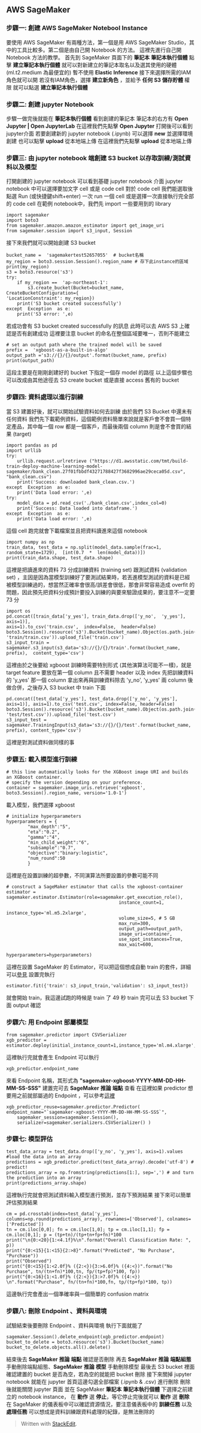 ﻿

## AWS SageMaker
### 步驟一: 創建 AWS SageMaker Notebool Instance
要使用 AWS SageMaker 有兩種方法，第一個是用 AWS SageMaker Studio，其中的工具比較多。第二個是由自己開 Notebook 的方法。
這裡先進行自己開 Notebook 方法的教學。
首先到 SageMaker 頁面下的 **筆記本**  **筆記本執行個體**
點擊 __建立筆記本執行個體__
就可以對新建立的筆記本取名以及選其使用的硬體 (ml.t2.medium 為最便宜的)
暫不使用 **Elastic Inference**
接下來選擇所需的IAM 角色就可以開
若沒有IAM角色，選擇 **建立新角色** ，並給予 **任何 S3 儲存貯體** 權限
就可以點選 __建立筆記本執行個體__ 
### 步驟二: 創建 jupyter Notebook 
步驟一做完後就能在 **筆記本執行個體** 看到創建的筆記本
筆記本的右方有 **Open Jupyter | Open JupyterLab** 在這裡我們先點擊  **Open Jupyter** 
打開後可以看到jupyter介面
若要創建新的 jupyter notebook (.ipynb) 可以選擇 **new** 並選擇環境創建
也可以點擊 **upload** 從本地端上傳
在這裡我們先點擊 **upload** 從本地端上傳
### 步驟三: 由 jupyter notebook 端創建 S3 bucket 以存取訓練/測試資料以及模型
打開創建的 jupyter notebook 
可以看到基礎 jupyter notebook 介面
jupyter notebook 中可以選擇要加文字 cell 或是 code cell
對於 code cell 我們能選取後點選 Run (或快捷鍵shift+enter) 一次 run 一個 cell 或是選擇一次直接執行完全部的 code cell
在範例 notebook中，我們先 import 一些要用到的 library
		
	import sagemaker 
	import boto3 
	from sagemaker.amazon.amazon_estimator import get_image_uri
	from sagemaker.session import s3_input, Session
接下來我們就可以開始創建 S3 bucket
		
	bucket_name =  'sagemakertest52657055'  # bucket名稱
	my_region = boto3.session.Session().region_name # 存下此instance的區域
	print(my_region)
	s3 = boto3.resource('s3')
	try:
		if my_region ==  'ap-northeast-1':
			s3.create_bucket(Bucket=bucket_name, CreateBucketConfiguration={
    'LocationConstraint': my_region})
		print('S3 bucket created successfully')
	except  Exception  as e:
		print('S3 error: ',e)
若成功會有 S3 bucket created successfully 的訊息
此時可以去 AWS S3 上確認是否有創建成功
這裡要注意 bucket 的命名在整個區域要唯一，否則不能建立

	# set an output path where the trained model will be saved
	prefix =  'xgboost-as-a-built-in-algo'
	output_path ='s3://{}/{}/output'.format(bucket_name, prefix)
	print(output_path)
這段主要是在剛剛創建好的 bucket 下指定一個存 model 的路徑
以上這個步驟也可以改成由其他途徑去 S3 create bucket 或是直接 access 舊有的 bucket
### 步驟四:  資料處理以進行訓練
當 S3 建置好後，就可以開始試驗資料如何去訓練
由於我們 S3 Bucket 中還未有任何資料
我們先下載範例資料，這個範例資料簡單來說就是客戶會不會買一個特定產品，其中每一個 row 都是一個客戶，而最後兩個 column 則是會不會買的結果 (target) 

	import pandas as pd
	import urllib
	try:
		urllib.request.urlretrieve ("https://d1.awsstatic.com/tmt/build-train-deploy-machine-learning-model-sagemaker/bank_clean.27f01fbbdf43271788427f3682996ae29ceca05d.csv",  "bank_clean.csv")
		print('Success: downloaded bank_clean.csv.')
	except  Exception  as e:
		print('Data load error: ',e)
	try:
		model_data = pd.read_csv('./bank_clean.csv',index_col=0)
		print('Success: Data loaded into dataframe.')
	except  Exception  as e:
		print('Data load error: ',e)
這個 cell 跑完就會下載檔案並且把資料讀進來這個 notebook 


	import numpy as np
	train_data, test_data = np.split(model_data.sample(frac=1,  random_state=1729),  [int(0.7  *  len(model_data))])
	print(train_data.shape, test_data.shape)
這裡是把讀進來的資料 73 分成訓練資料 (training set) 跟測試資料 (validation set) ，主因是因為當模型訓練好了要測試結果時，若丟進模型測試的資料是已經被模型訓練過的，想當然正確率會很高/誤差會很低，那會非常容易造成 overfit 的問題，因此預先把資料分成預計要投入訓練的與要來驗證成果的，要注意不一定要 73 分
		
	import os
	pd.concat([train_data['y_yes'], train_data.drop(['y_no',  'y_yes'],
	axis=1)],
	axis=1).to_csv('train.csv',  index=False,  header=False)
	boto3.Session().resource('s3').Bucket(bucket_name).Object(os.path.join(prefix,  'train/train.csv')).upload_file('train.csv')
	s3_input_train = sagemaker.s3_input(s3_data='s3://{}/{}/train'.format(bucket_name, prefix),  content_type='csv')
這裡由於之後要給 xgboost 訓練時需要特別形式 (其他演算法可能不一樣)，就是 target feature 要放在第一個 column 且不需要 header 以及 index
先把訓練資料的 'y_yes' 那一個 column 拿出來再與訓練資料除去 'y_no',  'y_yes' 兩 column 後做合併，之後存入 S3 bucket 中 train 下面

	pd.concat([test_data['y_yes'], test_data.drop(['y_no', 'y_yes'], axis=1)], axis=1).to_csv('test.csv', index=False, header=False)
	boto3.Session().resource('s3').Bucket(bucket_name).Object(os.path.join(prefix, 'test/test.csv')).upload_file('test.csv')
	s3_input_test = sagemaker.TrainingInput(s3_data='s3://{}/{}/test'.format(bucket_name, prefix), content_type='csv')
這裡是對測試資料做同樣的事
### 步驟五:  載入模型進行訓練
	# this line automatically looks for the XGBoost image URI and builds an XGBoost container.
	# specify the version depending on your preference.
	container = sagemaker.image_uris.retrieve('xgboost', boto3.Session().region_name, version='1.0-1')
載入模型，我們選擇 xgboost
	
	# initialize hyperparameters
	hyperparameters = {
	        "max_depth":"5",
	        "eta":"0.2",
	        "gamma":"4",
	        "min_child_weight":"6",
	        "subsample":"0.7",
	        "objective":"binary:logistic",
	        "num_round":50
	        }
這裡是在設置訓練的超參數，不同演算法所要設置的參數可能不同

	# construct a SageMaker estimator that calls the xgboost-container
	estimator = sagemaker.estimator.Estimator(role=sagemaker.get_execution_role(),
	                                          instance_count=1, 
	                                          instance_type='ml.m5.2xlarge',
	                                          volume_size=5, # 5 GB 
	                                          max_run=300,
	                                          output_path=output_path,
	                                          image_uri=container, 
	                                          use_spot_instances=True,
	                                          max_wait=600,
	                                          hyperparameters=hyperparameters)
這裡在設置 SageMaker 的 Estimator，可以把這個想成自動 train 的套件，詳細可以[參見](https://sagemaker.readthedocs.io/en/stable/api/training/estimators.html) 
設置完執行
	
	estimator.fit({'train': s3_input_train,'validation': s3_input_test})
就會開始 train，我這邊試跑的時候是 train 了 49 秒
train 完可以去 S3 bucket 下面 output 確認
### 步驟六:  用 Endpoint 部屬模型
	from sagemaker.predictor import CSVSerializer
	xgb_predictor = estimator.deploy(initial_instance_count=1,instance_type='ml.m4.xlarge',serializer=CSVSerializer())
這裡執行完就會產生 Endpoint 
可以執行
	
	xgb_predictor.endpoint_name
來看 Endpoint 名稱，其形式為 **"sagemaker-xgboost-YYYY-MM-DD-HH-MM-SS-SSS"**
建置完可去 **SageMaker**  **推論**  **端點** 查看
在這裡如果 predictor 想要用之前就部屬過的 Endpoint ，可以參考[這裡](https://docs.aws.amazon.com/sagemaker/latest/dg/ex1-model-deployment.html)

	xgb_predictor_reuse=sagemaker.predictor.Predictor( endpoint_name="`sagemaker-xgboost-YYYY-MM-DD-HH-MM-SS-SSS`", 
		sagemaker_session=sagemaker.Session(), 
		serializer=sagemaker.serializers.CSVSerializer() )
### 步驟七:  模型評估
	test_data_array = test_data.drop(['y_no', 'y_yes'], axis=1).values #load the data into an array
	predictions = xgb_predictor.predict(test_data_array).decode('utf-8') # predict!
	predictions_array = np.fromstring(predictions[1:], sep=',') # and turn the prediction into an array
	print(predictions_array.shape)
這裡執行完就會把測試資料輸入模型進行預測，並存下預測結果
接下來可以簡單評估預測結果

	cm = pd.crosstab(index=test_data['y_yes'], columns=np.round(predictions_array), rownames=['Observed'], colnames=['Predicted'])
	tn = cm.iloc[0,0]; fn = cm.iloc[1,0]; tp = cm.iloc[1,1]; fp = cm.iloc[0,1]; p = (tp+tn)/(tp+tn+fp+fn)*100
	print("\n{0:<20}{1:<4.1f}%\n".format("Overall Classification Rate: ", p))
	print("{0:<15}{1:<15}{2:>8}".format("Predicted", "No Purchase", "Purchase"))
	print("Observed")
	print("{0:<15}{1:<2.0f}% ({2:<}){3:>6.0f}% ({4:<})".format("No Purchase", tn/(tn+fn)*100,tn, fp/(tp+fp)*100, fp))
	print("{0:<16}{1:<1.0f}% ({2:<}){3:>7.0f}% ({4:<}) \n".format("Purchase", fn/(tn+fn)*100,fn, tp/(tp+fp)*100, tp))
這邊執行完會產出一個準確率與一個簡單的 confusion matrix 
### 步驟八:  刪除 Endpoint 、資料與環境
試驗結束後要刪除 Endpoint 、資料與環境
執行下面就能了

	sagemaker.Session().delete_endpoint(xgb_predictor.endpoint)
	bucket_to_delete = boto3.resource('s3').Bucket(bucket_name)
	bucket_to_delete.objects.all().delete()
結束後去 **SageMaker**  **推論**  **端點** 確認是否刪除
再去 **SageMaker**  **推論**  **端點組態**  手動刪除端點組態、**SageMaker**  **推論**  **模型** 手動刪除模型
最後去 S3 bucket 裡面確認建置的 bucket 是否為空，若為空的就能把 bucket 刪除
接下來關掉 jupyter notebook 就能在 jupyter 首頁這邊勾選全部檔案 (.ipynb & .csv) 進行刪除 
刪除後就能關閉 jupyter 頁面
並在 SageMaker **筆記本**  **筆記本執行個體** 下選擇之前建立的 notebook instance， 在 **動作** 選 **停止**，等它停止完後就可以 **動作** 選 **刪除**
在 SageMaker 的儀表板中可以確認資源情況，要注意儀表板中的 **訓練任務** 以及 **處理任務** 可以想成是資料訓練跟資料處理的紀錄，是無法刪除的
> Written with [StackEdit](https://stackedit.io/).

